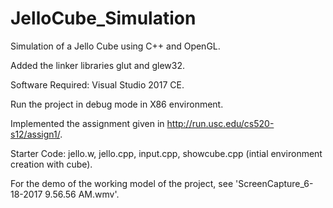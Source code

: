 # JelloCube_Simulation

Simulation of a Jello Cube using C++ and OpenGL.

Added the linker libraries glut and glew32.

Software Required: Visual Studio 2017 CE.

Run the project in debug mode in X86 environment.

Implemented the assignment given in http://run.usc.edu/cs520-s12/assign1/.

Starter Code: jello.w, jello.cpp, input.cpp, showcube.cpp (intial environment creation with cube).

For the demo of the working model of the project, see 'ScreenCapture_6-18-2017 9.56.56 AM.wmv'. 
